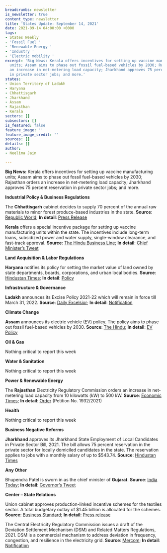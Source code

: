 ```yaml
---
breadcrumbs: newsletter
is_newsletter: true
content_type: newsletter
title: 'States Update: September 14, 2021'
date: 2021-09-14 04:00:00 +0000
tags:
- States Weekly
- 'Fossil Fuel '
- 'Renewable Energy '
- 'Industry '
- 'Electric mobility '
excerpt: 'Big News: Kerala offers incentives for setting up vaccine manufacturing
  units; Assam aims to phase out fossil fuel-based vehicles by 2030; Rajasthan orders
  an increase in net-metering load capacity; Jharkhand approves 75 percent reservation
  in private sector jobs; and more.'
states:
- Union Territory of Ladakh
- Haryana
- Chhattisgarh
- Jharkhand
- Assam
- Rajasthan
- Kerala
sectors: []
subsectors: []
is_featured: false
feature_image: ''
feature_image_credit: ''
sources: []
details: []
author:
- Neelima Jain

---
```

**Big News:** Kerala offers incentives for setting up vaccine manufacturing units; Assam aims to phase out fossil fuel-based vehicles by 2030; Rajasthan orders an increase in net-metering load capacity; Jharkhand approves 75 percent reservation in private sector jobs; and more.

**Industrial Policy & Business Regulations**

The **Chhattisgarh** cabinet decides to supply 70 percent of the annual raw materials to minor forest produce-based industries in the state. **Source**: [Republic World](https://www.republicworld.com/india-news/general-news/chhattisgarh-cabinet-announces-new-reforms-on-domicile-certificates-and-industrial-policy.html); **In detail**: [Press Release](http://dprcg.gov.in/post/1631114315/Cabinet_Meeting)

**Kerala** offers a special incentive package for setting up vaccine manufacturing units within the state. The incentives include long-term loans, subsidized power and water supply, single-window clearance, and fast-track approval. **Source**: [The Hindu Business Line](https://www.thehindubusinessline.com/news/national/kerala-announces-special-packages-for-vaccine-plants/article36377399.ece); **In detail**: [Chief Minister’s Tweet](https://twitter.com/vijayanpinarayi/status/1435571967352967170)

**Land Acquisition & Labor Regulations**

**Haryana** notifies its policy for setting the market value of land owned by state departments, boards, corporations, and urban local bodies. **Source**: [Hindustan Times](https://www.hindustantimes.com/cities/chandigarh-news/policy-for-fixation-of-market-rate-of-government-land-comes-into-force-in-haryana-101630956830407.html); **In detail**: [Policy](https://cdnbbsr.s3waas.gov.in/s3d79c6256b9bdac53a55801a066b70da3/uploads/2021/07/2021071376.pdf)

**Infrastructure & Governance**

**Ladakh** announces its Excise Policy 2021-22 which will remain in force till March 31, 2022. **Source**: [Daily Excelsior](https://www.dailyexcelsior.com/ladakh-ut-comes-up-with-maiden-excise-policy/); **In detail**: [Notification](https://www.dailyexcelsior.com/wp-content/uploads/2021/09/2021091180.pdf)

**Climate Change**

**Assam** announces its electric vehicle (EV) policy. The policy aims to phase out fossil fuel-based vehicles by 2030. **Source**: [The Hindu](https://www.thehindu.com/news/national/other-states/assam-to-phase-out-fossil-fuel-based-vehicles-by-2030/article36358890.ece); **In detail**: [EV Policy](https://industries.assam.gov.in/sites/default/files/swf_utility_folder/departments/industries_com_oid_4/portlet/level_2/ilovepdf_merged.pdf)

**Oil & Gas**

Nothing critical to report this week

**Water & Sanitation**

Nothing critical to report this week

**Power & Renewable Energy**

The **Rajasthan** Electricity Regulatory Commission orders an increase in net-metering load capacity from 10 kilowatts (kW) to 500 kW. **Source**: [Economic Times](https://energy.economictimes.indiatimes.com/news/renewable/rajasthan-rerc-raises-net-metering-load-capacity-up-to-500kw/86026321); **In detail**: [Order](https://rerc.rajasthan.gov.in/rerc-user-files/office-orders) (Petition No. 1932/2021)

**Health**

Nothing critical to report this week

**Business Negative Reforms**

**Jharkhand** approves its Jharkhand State Employment of Local Candidates in Private Sector Bill, 2021. The bill allows 75 percent reservation in the private sector for locally domiciled candidates in the state. The reservation applies to jobs with a monthly salary of up to $543.74. **Source**: [Hindustan Times](https://www.hindustantimes.com/india-news/jharkhand-assembly-clears-bill-on-75-quota-for-locals-in-private-sector-101631126684055.html)

**Any Other**

Bhupendra Patel is sworn in as the chief minister of **Gujarat**. **Source**: [India Today](https://www.indiatoday.in/india/story/gujarat-bjp-news-bhupendra-patel-swearing-in-ceremony-live-updates-1852108-2021-09-13); **In detail**: [Governor’s Tweet](https://twitter.com/ADevvrat/status/1437069729072443395)

**Center – State Relations**

Union cabinet approves production-linked incentive schemes for the textiles sector. A total budgetary outlay of $1.45 billion is allocated for the schemes. **Source**: [Business Standard](https://www.business-standard.com/article/economy-policy/cabinet-approves-rs-10-683-cr-pli-scheme-for-textiles-goyal-121090800700_1.html); **In detail**: [Press release](https://pib.gov.in/PressReleasePage.aspx?PRID=1753118)

The Central Electricity Regulatory Commission issues a draft of the Deviation Settlement Mechanism (DSM) and Related Matters Regulations, 2021. DSM is a commercial mechanism to address deviation in frequency, congestion, and resilience in the electricity grid. **Source**: [Mercom](https://mercomindia.com/cerc-announces-draft-deviation-settlement-mechanism/); **In detail**: [Notification](https://cercind.gov.in/2021/draft_reg/Draft%20DSM%20Regulations_070921.pdf)

